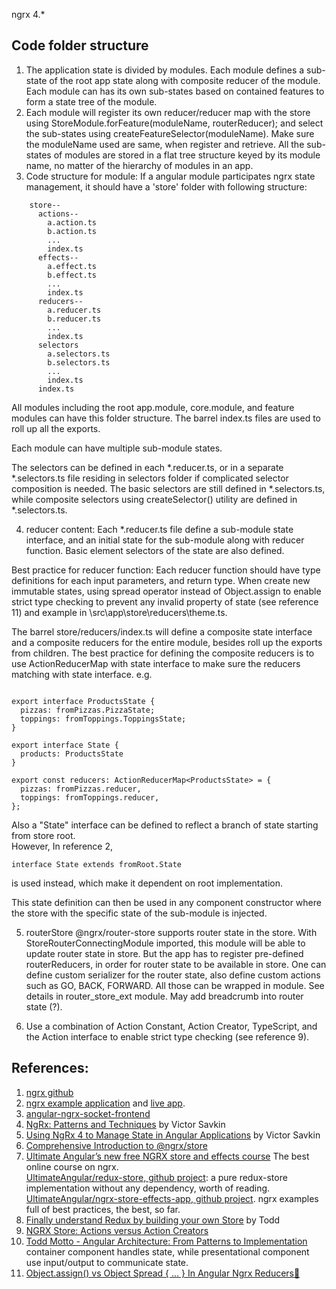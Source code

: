 ngrx 4.*

## Code folder structure
1. The application state is divided by modules. Each module defines a sub-state of the root app state along with composite reducer of the module. Each module can has its own sub-states based on contained features to form a state tree of the module.
2. Each module will register its own reducer/reducer map with the store using StoreModule.forFeature(moduleName, routerReducer); and select the sub-states using createFeatureSelector(moduleName). Make sure the moduleName used are same, when register and retrieve. 
All the sub-states of modules are stored in a flat tree structure keyed by its module name, no matter of the hierarchy of modules in an app.
3. Code structure for module:
If a angular module participates ngrx state management, it should have a 'store' folder with following structure:
```
    store--
      actions--
        a.action.ts
        b.action.ts
        ...
        index.ts
      effects--
        a.effect.ts
        b.effect.ts
        ...
        index.ts
      reducers--
        a.reducer.ts
        b.reducer.ts
        ...
        index.ts
      selectors
        a.selectors.ts
        b.selectors.ts
        ...
        index.ts
      index.ts

```
All modules including the root app.module, core.module, and feature modules can have this folder structure. The barrel index.ts files are used to roll up all the exports.  

Each module can have multiple sub-module states.   

The selectors can be defined in each *.reducer.ts, or in a separate *.selectors.ts file residing in selectors folder if complicated selector composition is needed. The basic selectors are still defined in *.selectors.ts, while composite selectors using createSelector() utility are defined in *.selectors.ts.

4. reducer content:
Each *.reducer.ts file define a sub-module state interface, and an initial state for the sub-module along with reducer function.  Basic element selectors of the state are also defined.

Best practice for reducer function: Each reducer function should have type definitions for each input parameters, and return type. When create new immutable states, using spread operator instead of Object.assign to enable strict type checking to prevent any invalid property of state (see reference 11) and example in \src\app\store\reducers\theme.ts. 

The barrel store/reducers/index.ts will define a composite state interface and a composite reducers for the entire module, besides roll up the exports from children. The best practice for defining the composite reducers is to use ActionReducerMap with state interface to make sure the reducers matching with state interface. e.g.
```

export interface ProductsState {
  pizzas: fromPizzas.PizzaState;
  toppings: fromToppings.ToppingsState;
}

export interface State {
  products: ProductsState
}

export const reducers: ActionReducerMap<ProductsState> = {
  pizzas: fromPizzas.reducer,
  toppings: fromToppings.reducer,
};

```
Also a "State" interface can be defined to reflect a branch of state starting from store root.   
However, In reference 2, 
```
interface State extends fromRoot.State 

```
is used instead, which make it dependent on root implementation.

This state definition can then be used in any component constructor where the store with the specific state of the sub-module is injected.

5. routerStore
@ngrx/router-store supports router state in the store. With StoreRouterConnectingModule imported, this module will be able to update router state in store. But the app has to register pre-defined routerReducers, in order for router state to be available in store. One can define custom serializer for the router state, also define custom actions such as GO, BACK, FORWARD. All those can be wrapped in module. See details in router_store_ext module.
May add breadcrumb into router state (?).

6. Use a combination of Action Constant, Action Creator, TypeScript, and the Action interface to enable strict  type checking (see reference 9).

## **References**:
1. [ngrx github](https://github.com/ngrx/platform)
2. [ngrx example application](https://github.com/ngrx/platform/blob/master/example-app/README.md) and [live app](https://ngrx.github.io/platform/example-app/#/login).
3. [angular-ngrx-socket-frontend](https://github.com/avatsaev/angular-ngrx-socket-frontend)
4. [NgRx: Patterns and Techniques](https://blog.nrwl.io/ngrx-patterns-and-techniques-f46126e2b1e5) by Victor Savkin
5. [Using NgRx 4 to Manage State in Angular Applications](https://blog.nrwl.io/using-ngrx-4-to-manage-state-in-angular-applications-64e7a1f84b7b) by Victor Savkin
6. [Comprehensive Introduction to @ngrx/store](https://gist.github.com/btroncone/a6e4347326749f938510)
7. [Ultimate Angular’s new free NGRX store and effects course](https://ultimateangular.com/ngrx-store-effects?utm) The best online course on ngrx.  
[UltimateAngular/redux-store, github project](https://github.com/UltimateAngular/redux-store/tree/05-actions-action-creators): a pure redux-store implementation without any dependency, worth of reading.
[UltimateAngular/ngrx-store-effects-app, github project](https://github.com/UltimateAngular/ngrx-store-effects-app/tree/27-testing-effects). ngrx examples full of best practices, the best, so far.
8. [Finally understand Redux by building your own Store](https://toddmotto.com/redux-typescript-store) by Todd
9. [NGRX Store: Actions versus Action Creators](https://toddmotto.com/ngrx-store-actions-versus-action-creators)
10. [Todd Motto - Angular Architecture: From Patterns to Implementation](https://www.youtube.com/watch?v=vGKRKDPGUSs) container component handles state, while presentational component use input/output to communicate state.
11. [Object.assign() vs Object Spread { … } In Angular Ngrx Reducers🥊](https://medium.com/@tomastrajan/object-assign-vs-object-spread-in-angular-ngrx-reducers-3d62ecb4a4b0)